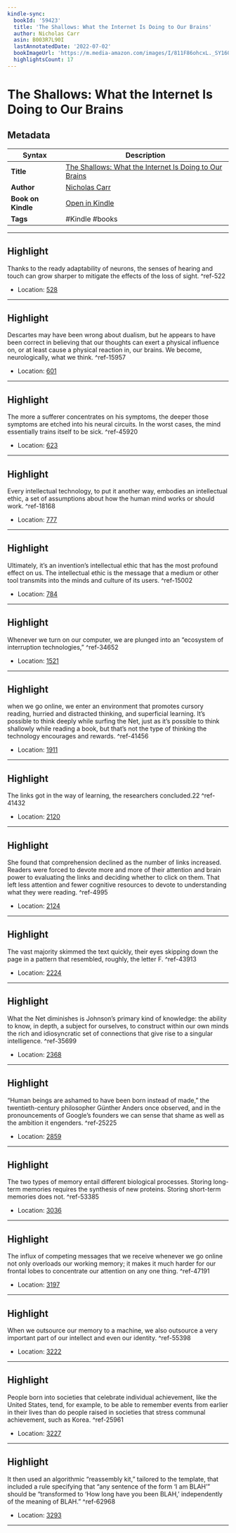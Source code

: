 ```yaml
---
kindle-sync:
  bookId: '59423'
  title: 'The Shallows: What the Internet Is Doing to Our Brains'
  author: Nicholas Carr
  asin: B003R7L90I
  lastAnnotatedDate: '2022-07-02'
  bookImageUrl: 'https://m.media-amazon.com/images/I/811F86ohcxL._SY160.jpg'
  highlightsCount: 17
---
```

# The Shallows: What the Internet Is Doing to Our Brains

## Metadata

| Syntax | Description |
| ---------- | ---------- |
| **Title** | [The Shallows: What the Internet Is Doing to Our Brains](https://www.amazon.com/dp/B003R7L90I) |
| **Author** | [Nicholas Carr](https://www.amazon.com/Nicholas-Carr/e/B001JS2HYY/ref=dp_byline_cont_ebooks_1) |
| **Book on Kindle** | <a href="kindle://book?action=open&asin=B003R7L90I" target="_blank">Open in Kindle</a> |
| **Tags** | #Kindle #books |

---

## Highlight

Thanks to the ready adaptability of neurons, the senses of hearing and touch can grow sharper to mitigate the effects of the loss of sight. ^ref-522
- Location: [528](kindle://book?action=open&asin=B003R7L90I&location=528)

---
## Highlight

Descartes may have been wrong about dualism, but he appears to have been correct in believing that our thoughts can exert a physical influence on, or at least cause a physical reaction in, our brains. We become, neurologically, what we think. ^ref-15957
- Location: [601](kindle://book?action=open&asin=B003R7L90I&location=601)

---
## Highlight

The more a sufferer concentrates on his symptoms, the deeper those symptoms are etched into his neural circuits. In the worst cases, the mind essentially trains itself to be sick. ^ref-45920
- Location: [623](kindle://book?action=open&asin=B003R7L90I&location=623)

---
## Highlight

Every intellectual technology, to put it another way, embodies an intellectual ethic, a set of assumptions about how the human mind works or should work. ^ref-18168
- Location: [777](kindle://book?action=open&asin=B003R7L90I&location=777)

---
## Highlight

Ultimately, it’s an invention’s intellectual ethic that has the most profound effect on us. The intellectual ethic is the message that a medium or other tool transmits into the minds and culture of its users. ^ref-15002
- Location: [784](kindle://book?action=open&asin=B003R7L90I&location=784)

---
## Highlight

Whenever we turn on our computer, we are plunged into an “ecosystem of interruption technologies,” ^ref-34652
- Location: [1521](kindle://book?action=open&asin=B003R7L90I&location=1521)

---
## Highlight

when we go online, we enter an environment that promotes cursory reading, hurried and distracted thinking, and superficial learning. It’s possible to think deeply while surfing the Net, just as it’s possible to think shallowly while reading a book, but that’s not the type of thinking the technology encourages and rewards. ^ref-41456
- Location: [1911](kindle://book?action=open&asin=B003R7L90I&location=1911)

---
## Highlight

The links got in the way of learning, the researchers concluded.22 ^ref-41432
- Location: [2120](kindle://book?action=open&asin=B003R7L90I&location=2120)

---
## Highlight

She found that comprehension declined as the number of links increased. Readers were forced to devote more and more of their attention and brain power to evaluating the links and deciding whether to click on them. That left less attention and fewer cognitive resources to devote to understanding what they were reading. ^ref-4995
- Location: [2124](kindle://book?action=open&asin=B003R7L90I&location=2124)

---
## Highlight

The vast majority skimmed the text quickly, their eyes skipping down the page in a pattern that resembled, roughly, the letter F. ^ref-43913
- Location: [2224](kindle://book?action=open&asin=B003R7L90I&location=2224)

---
## Highlight

What the Net diminishes is Johnson’s primary kind of knowledge: the ability to know, in depth, a subject for ourselves, to construct within our own minds the rich and idiosyncratic set of connections that give rise to a singular intelligence. ^ref-35699
- Location: [2368](kindle://book?action=open&asin=B003R7L90I&location=2368)

---
## Highlight

“Human beings are ashamed to have been born instead of made,” the twentieth-century philosopher Günther Anders once observed, and in the pronouncements of Google’s founders we can sense that shame as well as the ambition it engenders. ^ref-25225
- Location: [2859](kindle://book?action=open&asin=B003R7L90I&location=2859)

---
## Highlight

The two types of memory entail different biological processes. Storing long-term memories requires the synthesis of new proteins. Storing short-term memories does not. ^ref-53385
- Location: [3036](kindle://book?action=open&asin=B003R7L90I&location=3036)

---
## Highlight

The influx of competing messages that we receive whenever we go online not only overloads our working memory; it makes it much harder for our frontal lobes to concentrate our attention on any one thing. ^ref-47191
- Location: [3197](kindle://book?action=open&asin=B003R7L90I&location=3197)

---
## Highlight

When we outsource our memory to a machine, we also outsource a very important part of our intellect and even our identity. ^ref-55398
- Location: [3222](kindle://book?action=open&asin=B003R7L90I&location=3222)

---
## Highlight

People born into societies that celebrate individual achievement, like the United States, tend, for example, to be able to remember events from earlier in their lives than do people raised in societies that stress communal achievement, such as Korea. ^ref-25961
- Location: [3227](kindle://book?action=open&asin=B003R7L90I&location=3227)

---
## Highlight

It then used an algorithmic “reassembly kit,” tailored to the template, that included a rule specifying that “any sentence of the form ‘I am BLAH’” should be “transformed to ‘How long have you been BLAH,’ independently of the meaning of BLAH.” ^ref-62968
- Location: [3293](kindle://book?action=open&asin=B003R7L90I&location=3293)

---

